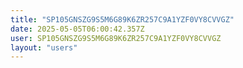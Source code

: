 ```yaml
---
title: "SP105GNSZG9S5M6G89K6ZR257C9A1YZF0VY8CVVGZ"
date: 2025-05-05T06:00:42.357Z
user: SP105GNSZG9S5M6G89K6ZR257C9A1YZF0VY8CVVGZ
layout: "users"
---
```

    
